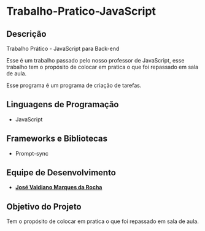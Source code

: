 # Trabalho-Pratico-JavaScript

## Descrição
Trabalho Prático - JavaScript para Back-end 

Esse é um trabalho passado pelo nosso professor de JavaScript, esse trabalho tem o propósito de colocar em pratica o que foi repassado em sala de aula.

Esse programa é um programa de criação de tarefas.

## Linguagens de Programação
- JavaScript

## Frameworks e Bibliotecas
- Prompt-sync

## Equipe de Desenvolvimento
- **[José Valdiano Marques da Rocha](https://github.com/ValdianoRocha)**

## Objetivo do Projeto
Tem o propósito de colocar em pratica o que foi repassado em sala de aula.

